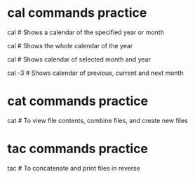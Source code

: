 # cal commands practice

cal # Shows a calendar of the specified year or month               
       
cal <year> # Shows the whole calendar of the year

cal <month> <year>  # Shows calendar of selected month and year

cal -3 # Shows calendar of previous, current and next month 


# cat commands practice

cat <filename> # To view file contents, combine files, and create new files

# tac commands practice

tac <filename> # To concatenate and print files in reverse